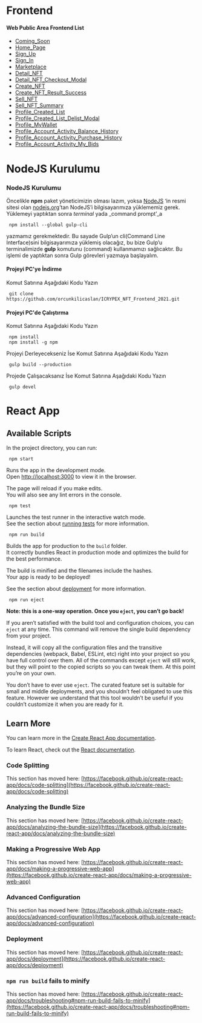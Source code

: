 # Frontend

#### Web Public Area Frontend List
- [Coming_Soon](https://orcunkilicaslan.github.io/ICRYPEX_NFT_Frontend_2021/front-end/html/Coming_Soon.html)
- [Home_Page](https://orcunkilicaslan.github.io/ICRYPEX_NFT_Frontend_2021/front-end/html/Home_Page.html)
- [Sign_Up](https://orcunkilicaslan.github.io/ICRYPEX_NFT_Frontend_2021/front-end/html/Sign_Up.html)
- [Sign_In](https://orcunkilicaslan.github.io/ICRYPEX_NFT_Frontend_2021/front-end/html/Sign_In.html)
- [Marketplace](https://orcunkilicaslan.github.io/ICRYPEX_NFT_Frontend_2021/front-end/html/Marketplace.html)
- [Detail_NFT](https://orcunkilicaslan.github.io/ICRYPEX_NFT_Frontend_2021/front-end/html/Detail_NFT.html)
- [Detail_NFT_Checkout_Modal](https://orcunkilicaslan.github.io/ICRYPEX_NFT_Frontend_2021/front-end/html/Detail_NFT_Checkout_Modal.html)
- [Create_NFT](https://orcunkilicaslan.github.io/ICRYPEX_NFT_Frontend_2021/front-end/html/Create_NFT.html)
- [Create_NFT_Result_Success](https://orcunkilicaslan.github.io/ICRYPEX_NFT_Frontend_2021/front-end/html/Create_NFT_Result_Success.html)
- [Sell_NFT](https://orcunkilicaslan.github.io/ICRYPEX_NFT_Frontend_2021/front-end/html/Sell_NFT.html)
- [Sell_NFT_Summary](https://orcunkilicaslan.github.io/ICRYPEX_NFT_Frontend_2021/front-end/html/Sell_NFT_Summary.html)
- [Profile_Created_List](https://orcunkilicaslan.github.io/ICRYPEX_NFT_Frontend_2021/front-end/html/Profile_Created_List.html)
- [Profile_Created_List_Delist_Modal](https://orcunkilicaslan.github.io/ICRYPEX_NFT_Frontend_2021/front-end/html/Profile_Created_List_Delist_Modal.html)
- [Profile_MyWallet](https://orcunkilicaslan.github.io/ICRYPEX_NFT_Frontend_2021/front-end/html/Profile_MyWallet.html)
- [Profile_Account_Activity_Balance_History](https://orcunkilicaslan.github.io/ICRYPEX_NFT_Frontend_2021/front-end/html/Profile_Account_Activity_Balance_History.html)
- [Profile_Account_Activity_Purchase_History](https://orcunkilicaslan.github.io/ICRYPEX_NFT_Frontend_2021/front-end/html/Profile_Account_Activity_Purchase_History.html)
- [Profile_Account_Activity_My_Bids](https://orcunkilicaslan.github.io/ICRYPEX_NFT_Frontend_2021/front-end/html/Profile_Account_Activity_My_Bids.html)
   

# NodeJS Kurulumu
  
### NodeJS Kurulumu  
Öncelikle **npm** paket yöneticimizin olması lazım, yoksa [NodeJS](https://nodejs.org/) ‘in resmi sitesi olan [nodejs.org](https://nodejs.org/en/download/)’tan NodeJS’i bilgisayarımıza yüklememiz gerek.  Yüklemeyi yaptıktan sonra _terminal_ yada _command prompt’_a  
  
     npm install --global gulp-cli  

yazmamız gerekmektedir. Bu sayade Gulp’un cli(Command Line Interface)sini bilgisayarımıza yüklemiş olacağız, bu bize Gulp’u terminalimizde **gulp** komutunu (command) kullanmamızı sağlıcaktır. Bu işlemi de yaptıktan sonra Gulp görevleri yazmaya başlayalım.  
  
  
#### Projeyi PC'ye İndirme  
Komut Satırına Aşağıdaki Kodu Yazın  

     git clone https://github.com/orcunkilicaslan/ICRYPEX_NFT_Frontend_2021.git  

#### Projeyi PC'de Çalıştırma  
Komut Satırına Aşağıdaki Kodu Yazın  

     npm install
     npm install -g npm  


Projeyi Derleyecekseniz İse Komut Satırına Aşağıdaki Kodu Yazın  

     gulp build --production

Projede Çalışacaksanız İse Komut Satırına Aşağıdaki Kodu Yazın  

     gulp devel  


# React App

## Available Scripts

In the project directory, you can run:

     npm start 


Runs the app in the development mode.\
Open [http://localhost:3000](http://localhost:3000) to view it in the browser.

The page will reload if you make edits.\
You will also see any lint errors in the console.

     npm test


Launches the test runner in the interactive watch mode.\
See the section about [running tests](https://facebook.github.io/create-react-app/docs/running-tests) for more information.

     npm run build


Builds the app for production to the `build` folder.\
It correctly bundles React in production mode and optimizes the build for the best performance.

The build is minified and the filenames include the hashes.\
Your app is ready to be deployed!

See the section about [deployment](https://facebook.github.io/create-react-app/docs/deployment) for more information.

     npm run eject


**Note: this is a one-way operation. Once you `eject`, you can’t go back!**

If you aren’t satisfied with the build tool and configuration choices, you can `eject` at any time. This command will remove the single build dependency from your project.

Instead, it will copy all the configuration files and the transitive dependencies (webpack, Babel, ESLint, etc) right into your project so you have full control over them. All of the commands except `eject` will still work, but they will point to the copied scripts so you can tweak them. At this point you’re on your own.

You don’t have to ever use `eject`. The curated feature set is suitable for small and middle deployments, and you shouldn’t feel obligated to use this feature. However we understand that this tool wouldn’t be useful if you couldn’t customize it when you are ready for it.

## Learn More

You can learn more in the [Create React App documentation](https://facebook.github.io/create-react-app/docs/getting-started).

To learn React, check out the [React documentation](https://reactjs.org/).

### Code Splitting

This section has moved here: [https://facebook.github.io/create-react-app/docs/code-splitting](https://facebook.github.io/create-react-app/docs/code-splitting)

### Analyzing the Bundle Size

This section has moved here: [https://facebook.github.io/create-react-app/docs/analyzing-the-bundle-size](https://facebook.github.io/create-react-app/docs/analyzing-the-bundle-size)

### Making a Progressive Web App

This section has moved here: [https://facebook.github.io/create-react-app/docs/making-a-progressive-web-app](https://facebook.github.io/create-react-app/docs/making-a-progressive-web-app)

### Advanced Configuration

This section has moved here: [https://facebook.github.io/create-react-app/docs/advanced-configuration](https://facebook.github.io/create-react-app/docs/advanced-configuration)

### Deployment

This section has moved here: [https://facebook.github.io/create-react-app/docs/deployment](https://facebook.github.io/create-react-app/docs/deployment)

### `npm run build` fails to minify

This section has moved here: [https://facebook.github.io/create-react-app/docs/troubleshooting#npm-run-build-fails-to-minify](https://facebook.github.io/create-react-app/docs/troubleshooting#npm-run-build-fails-to-minify)